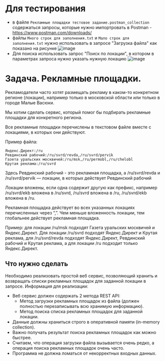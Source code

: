# Для тестирования

 - в файле ```Рекламные площадки тестовое задание.postman_collection``` содержаться запросы, которые нужно импортровать в Postman - https://www.postman.com/downloads/
 - файлы ```Много строк для заполнения.txt``` и ```Мало строк для заполнения.txt``` нужно использовать в запросе "Загрузка файла" как показано на рисунке
![image](https://github.com/user-attachments/assets/5fd11054-b146-4fff-aba2-d20ed3cbafd5)
 - Для поиска использовать запрос "Поиск по локации", в котором в параметрах запроса нужно указать нужную локацию
![image](https://github.com/user-attachments/assets/a86de101-8d6b-4672-88cd-87c2794cfb55)


# Задача. Рекламные площадки.
Рекламодатели часто хотят размещать рекламу в каком-то конкретном регионе (локации), например только в московской области или только в городе Малые Васюки.

Мы хотим сделать сервис, который помог бы подбирать рекламные площадки для конкретного региона. 

Все рекламные площадки перечислены в текстовом файле вместе с локациями, в которых они действуют.

Пример файла:
```
Яндекс.Директ:/ru
Ревдинский рабочий:/ru/svrd/revda,/ru/svrd/pervik
Газета уральских москвичей:/ru/msk,/ru/permobl,/ru/chelobl
Крутая реклама:/ru/svrd
```

Здесь Ревдинский рабочий - это рекламная площадка, a /ru/svrd/revda и /ru/svrd/pervik — локации, в которых действует Ревдинский рабочий

Локации вложены, если одна содержит другую как префикс, например /ru/svrd/ekb вложена в /ru/svrd, /ru/svrd вложена в /ru, /ru/svrd/ekb вложена в /ru.

Рекламная площадка действует во всех указанных локациях перечисленных через “,”. Чем меньше вложенность локации, тем глобальнее действует рекламная площадка.

Пример: для локации /ru/msk подходят Газета уральских москвичей и Яндекс.Директ. Для локации /ru/svrd подходят Яндекс.Директ и Крутая реклама, для /ru/svrd/revda подходят Яндекс.Директ,  Ревдинский рабочий и Крутая реклама, а для локации /ru подходит только Яндекс.Директ.

## Что нужно сделать
Необходимо реализовать простой веб сервис, позволяющий хранить и возвращать списки рекламных площадок для заданной локации в запросе. 
Информация для реализации:
- Веб сервис должен содержать 2 метода REST API:
  - Метод загрузки рекламных площадок из файла (должен полностью перезаписывать всю хранимую информацию).
  - Метод поиска списка рекламных площадок для заданной локации.
- Данные должны храниться строго в оперативной памяти (in-memory collection).
- Важно получать результат поиска рекламных площадок как можно быстрее.
- Считаем, что операция загрузки файла вызывается очень редко, а операция поиска рекламных площадок очень часто.
- Программа не должна ломаться от некорректных входных данных.
